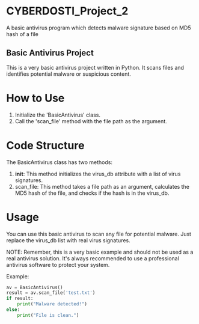 # CYBERDOSTI_Project_2
A basic antivirus program which detects malware signature based on MD5 hash of a file

## Basic Antivirus Project

This is a very basic antivirus project written in Python. It scans files and identifies potential malware or suspicious content.

# How to Use

1. Initialize the 'BasicAntivirus' class.
2. Call the 'scan_file' method with the file path as the argument.

# Code Structure

The BasicAntivirus class has two methods:

1) __init__: This method initializes the virus_db attribute with a list of virus signatures.
2) scan_file: This method takes a file path as an argument, calculates the MD5 hash of the file, and checks if the hash is in the virus_db.

# Usage

You can use this basic antivirus to scan any file for potential malware. Just replace the virus_db list with real virus signatures.

NOTE: Remember, this is a very basic example and should not be used as a real antivirus solution. It's always recommended to use a professional antivirus software to protect your system.


Example:

```python
av = BasicAntivirus()
result = av.scan_file('test.txt')
if result:
    print("Malware detected!")
else:
    print("File is clean.")

